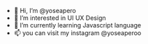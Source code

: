 - 👋 Hi, I’m @yoseapero
- 👀 I’m interested in UI UX Design
- 🌱 I’m currently learning Javascript language
- 📫 you can visit my instagram @yoseaperoo

<!---
yoseapero/yoseapero is a ✨ special ✨ repository because its `README.md` (this file) appears on your GitHub profile.
You can click the Preview link to take a look at your changes.
--->
